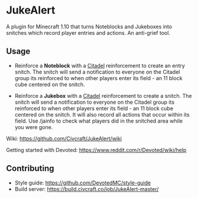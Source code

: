 # JukeAlert

A plugin for Minecraft 1.10 that turns Noteblocks and Jukeboxes into snitches which record player entries and actions. An anti-grief tool.

## Usage

- Reinforce a **Noteblock** with a [Citadel](https://github.com/DevotedMC/Citadel) reinforcement to create an entry snitch. The snitch will send a notification to everyone on the Citadel group its reinforced to when other players enter its field - an 11 block cube centered on the snitch.

- Reinforce a **Jukebox** with a [Citadel](https://github.com/DevotedMC/Citadel) reinforcement to create a snitch. The snitch will send a notification to everyone on the Citadel group its reinforced to when other players enter its field - an 11 block cube centered on the snitch. It will also record all actions that occur within its field. Use /jainfo to check what players did in the snitched area while you were gone.

Wiki: https://github.com/Civcraft/JukeAlert/wiki

Getting started with Devoted: https://www.reddit.com/r/Devoted/wiki/help

## Contributing
- Style guide: https://github.com/DevotedMC/style-guide
- Build server: https://build.civcraft.co/job/JukeAlert-master/
